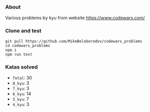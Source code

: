 ### About

Various problems by kyu from website https://www.codewars.com/

### Clone and test

```
git pull https://github.com/MikeBeloborodov/codewars_problems
cd codewars_problems
npm i
npm run test
```
### Katas solved
- ```Total```: 30
- ```8_kyu```: 3
- ```7_kyu```: 3
- ```6_kyu```: 14
- ```5_kyu```: 7
- ```4_kyu```: 3
